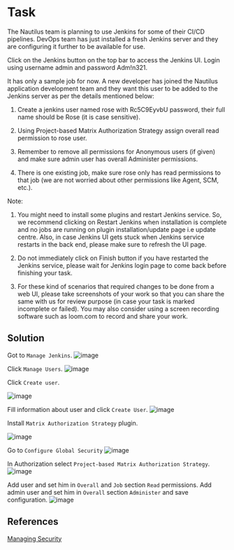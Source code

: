 # Task
The Nautilus team is planning to use Jenkins for some of their CI/CD pipelines. DevOps team has just installed a fresh Jenkins server and they are configuring it further to be available for use.

Click on the Jenkins button on the top bar to access the Jenkins UI. Login using username admin and password Adm!n321.

It has only a sample job for now. A new developer has joined the Nautilus application development team and they want this user to be added to the Jenkins server as per the details mentioned below:

1. Create a jenkins user named rose with Rc5C9EyvbU password, their full name should be Rose (it is case sensitive).

2. Using Project-based Matrix Authorization Strategy assign overall read permission to rose user.

3. Remember to remove all permissions for Anonymous users (if given) and make sure admin user has overall Administer permissions.

4. There is one existing job, make sure rose only has read permissions to that job (we are not worried about other permissions like Agent, SCM, etc.).

Note:

1. You might need to install some plugins and restart Jenkins service. So, we recommend clicking on Restart Jenkins when installation is complete and no jobs are running on plugin installation/update page i.e update centre. Also, in case Jenkins UI gets stuck when Jenkins service restarts in the back end, please make sure to refresh the UI page.

2. Do not immediately click on Finish button if you have restarted the Jenkins service, please wait for Jenkins login page to come back before finishing your task.

3. For these kind of scenarios that required changes to be done from a web UI, please take screenshots of your work so that you can share the same with us for review purpose (in case your task is marked incomplete or failed). You may also consider using a screen recording software such as loom.com to record and share your work.
## Solution 

Got to `Manage Jenkins`.
![image](https://github.com/AdamLisicki/kodekloud-engineer/assets/96197101/9e0a2412-09e8-4d35-bce3-e012ddc60390)

Click `Manage Users`.
![image](https://github.com/AdamLisicki/kodekloud-engineer/assets/96197101/763c81ab-f91f-4c9d-b5f5-acb88d32123f)


Click `Create user`.

![image](https://github.com/AdamLisicki/kodekloud-engineer/assets/96197101/615c69eb-c334-46d3-91e4-340b38183019)

Fill information about user and click `Create User`.
![image](https://github.com/AdamLisicki/kodekloud-engineer/assets/96197101/9fa74006-d34c-496c-ba28-5cb1b850bca2)

Install `Matrix Authorization Strategy` plugin.

![image](https://github.com/AdamLisicki/kodekloud-engineer/assets/96197101/61092e66-81eb-4fba-9fda-3e6062010222)

Go to `Configure Global Security`
![image](https://github.com/AdamLisicki/kodekloud-engineer/assets/96197101/9745d08e-405a-4afe-b537-8c11bd033a51)

In Authorization select `Project-based Matrix Authorization Strategy`.
![image](https://github.com/AdamLisicki/kodekloud-engineer/assets/96197101/4cdd6f7d-d81f-4517-9ea4-2f06f183e026)

Add user and set him in `Overall` and `Job` section `Read` permissions. Add admin user and set him in `Overall` section `Administer` and save configuration.
![image](https://github.com/AdamLisicki/kodekloud-engineer/assets/96197101/0d69d819-3460-49e9-bcb7-e55995dd660a)


## References

[Managing Security](https://www.jenkins.io/doc/book/security/managing-security/)
